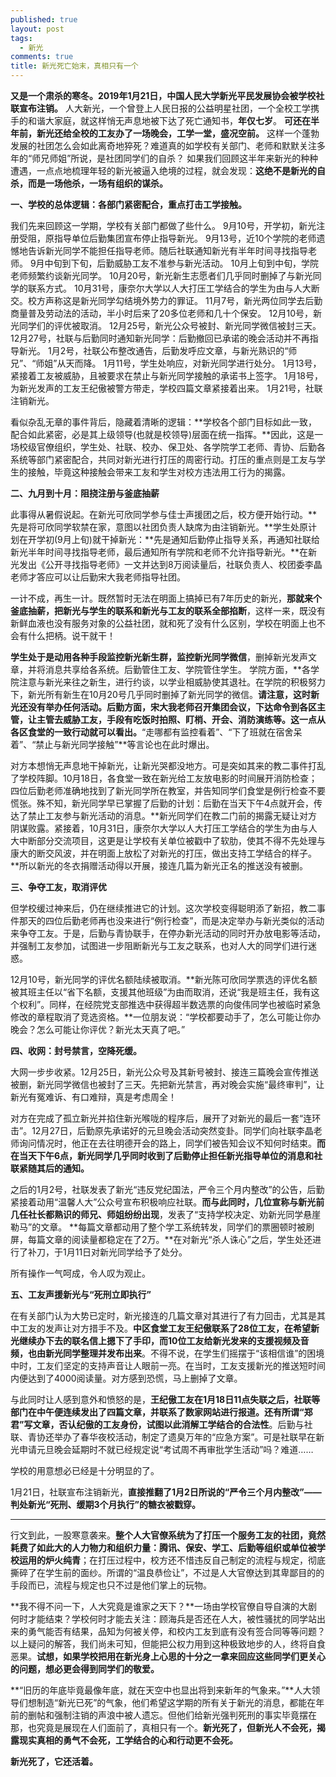 ```yaml
---
published: true
layout: post
tags:
  - 新光
comments: true
title: 新光死亡始末，真相只有一个
---
```


**又是一个肃杀的寒冬。2019年1月21日，中国人民大学新光平民发展协会被学校社联宣布注销。**
人大新光，一个曾登上人民日报的公益明星社团，一个全校工学携手的和谐大家庭，就这样悄无声息地被下达了死亡通知书，**年仅七岁**。
**可还在半年前，新光还给全校的工友办了一场晚会，工学一堂，盛况空前。**
这样一个蓬勃发展的社团怎么会如此离奇地猝死？难道真的如学校有关部门、老师和默默关注多年的“师兄师姐”所说，是社团同学们的自杀？
如果我们回顾这半年来新光的种种遭遇，一点点地梳理年轻的新光被逼入绝境的过程，就会发现：**这绝不是新光的自杀，而是一场他杀，一场有组织的谋杀。**

**一、学校的总体逻辑：各部门紧密配合，重点打击工学接触。**

我们先来回顾这一学期，学校有关部门都做了些什么。
9月10号，开学初，新光注册受阻，原指导单位后勤集团宣布停止指导新光。
9月13号，近10个学院的老师遗憾地告诉新光同学不能担任指导老师。随后社联通知新光有半年时间寻找指导老师。
9月中旬到下旬，后勤威胁工友不准参与新光活动。
10月上旬到中旬，学院老师频繁约谈新光同学。
10月20号，新光新生志愿者们几乎同时删掉了与新光同学的联系方式。
10月31号，康奈尔大学以人大打压工学结合的学生为由与人大断交。校方声称这是新光同学勾结境外势力的罪证。
11月7号，新光两位同学去后勤商量普及劳动法的活动，半小时后来了20多位老师和几十个保安。
12月10号，新光同学们的评优被取消。
12月25号，新光公众号被封、新光同学微信被封三天。
12月27号，社联与后勤同时通知新光同学：后勤撤回已承诺的晚会活动并不再指导新光。
1月2号，社联公布整改通告，后勤发呼应文章，与新光熟识的“师兄”、“师姐”从天而降。
1月11号，学生处响应，对新光同学进行处分。
1月13号，紧接着工友被威胁，且被要求在禁止与新光同学接触的承诺书上签字。
1月18号，为新光发声的工友王纪傲被警方带走，学校四篇文章紧接着出来。
1月21号，社联注销新光。

看似杂乱无章的事件背后，隐藏着清晰的逻辑：**学校各个部门目标如此一致，配合如此紧密，必是其上级领导(也就是校领导)层面在统一指挥。**因此，这是一场校级官僚组织，学生处、社联、校办、保卫处、各学院学工老师、青协、后勤各系统等部门紧密配合，共同对新光进行打压的周密行动。打压的重点则是工友与学生的接触，毕竟这种接触会带来工友和学生对校方违法用工行为的揭露。

**二、九月到十月：阻挠注册与釜底抽薪**

此事得从暑假说起。在新光可欣同学参与佳士声援团之后，校方便开始行动。**先是将可欣同学软禁在家，意图以社团负责人缺席为由注销新光。**学生处原计划在开学初(9月上旬)就干掉新光：**先是通知后勤停止指导关系，再通知社联给新光半年时间寻找指导老师，最后通知所有学院和老师不允许指导新光。**在新光发出《公开寻找指导老师》一文并达到8万阅读量后，社联负责人、校团委李晶老师才答应可以让后勤宋大我老师指导社团。

一计不成，再生一计。既然暂时无法在明面上搞掉已有7年历史的新光，**那就来个釜底抽薪，把新光与学生的联系和新光与工友的联系全部掐断**，这样一来，既没有新鲜血液也没有服务对象的公益社团，就和死了没有什么区别，学校在明面上也不会有什么把柄。说干就干！

**学生处于是动用各种手段监控新光新生群，监控新光同学微信**，删掉新光发声文章，并将消息共享给各系统。后勤管住工友、学院管住学生。
学院方面，**各学院注意与新光来往之新生，进行约谈，以学业相威胁使其退社。在学院的积极努力下，新光所有新生在10月20号几乎同时删掉了新光同学的微信。**请注意，这时新光还没有举办任何活动。后勤方面，宋大我老师召开集团会议，下达命令到各区主管，让主管去威胁工友，手段有吃饭时拍照、盯梢、开会、消防演练等。这一点从各区食堂的一致行动就可以看出。**“走哪都有监控看着”、“下了班就在宿舍呆着”、“禁止与新光同学接触”**等言论也在此时爆出。

对方本想悄无声息地干掉新光，让新光哭都没地方。可是突如其来的教二事件打乱了学校阵脚。10月18日，各食堂一致在新光给工友放电影的时间展开消防检查；四位后勤老师准确地找到了新光同学所在教室，并告知同学们食堂是例行检查不要慌张。殊不知，新光同学早已掌握了后勤的计划：后勤在当天下午4点就开会，传达了禁止工友参与新光活动的消息。**新光同学们在教二门前的揭露无疑让对方阴谋败露。紧接着，10月31日，康奈尔大学以人大打压工学结合的学生为由与人大中断部分交流项目，这更是让学校有关单位被戳中了软肋，使其不得不先处理与康大的断交风波，并在明面上放松了对新光的打压，做出支持工学结合的样子。**所以新光的冬衣捐赠活动得以开展，接连几篇为新光正名的推送没有被删。

**三、争夺工友，取消评优**

但学校缓过神来后，仍在继续推进它的计划。这次学校变得聪明添了新招，教二事件那天的四位后勤老师再也没来进行“例行检查”，而是决定举办与新光类似的活动来争夺工友。于是，后勤与青协联手，在停办新光活动的同时开办放电影等活动，并强制工友参加，试图进一步阻断新光与工友之联系，也对人大的同学们进行迷惑。

12月10号，新光同学的评优名额陆续被取消。**新光陈可欣同学票选的评优名额被其班主任以“省下名额，支援其他班级”为由而取消，还说“我是班主任，我有这个权利”。同样，在经院党支部推选中获得超半数选票的向俊伟同学也被临时紧急修改的章程取消了竞选资格。**一位朋友说：“学校都要动手了，怎么可能让你办晚会？怎么可能让你评优？新光太天真了吧。”

**四、收网：封号禁言，空降死缓。**

大网一步步收紧。12月25日，新光公众号及其新号被封、接连三篇晚会宣传推送被删，新光同学微信也被封了三天。先把新光禁言，再对晚会实施“最终审判”，让新光有冤难诉、有口难辩，真是考虑周全！

对方在完成了孤立新光并掐住新光喉咙的程序后，展开了对新光的最后一套“连环击”。12月27日，后勤原先承诺好的元旦晚会活动突然变卦。同学们向社联李晶老师询问情况时，他正在去往明德开会的路上，同学们被告知会议不知何时结束。**而在当天下午6点，新光同学几乎同时收到了后勤停止担任新光指导单位的消息和社联紧随其后的通知。**

之后的1月2号，社联发表了新光“违反党纪国法，严令三个月内整改”的公告，后勤紧接着动用“温馨人大”公众号宣布积极响应社联。**而与此同时，几位宣称与新光前几任社长都熟识的师兄、师姐纷纷出现**，发表了“支持学校决定、劝新光同学悬崖勒马”的文章。
**每篇文章都动用了整个学工系统转发，同学们的票圈顿时被刷屏，每篇文章的阅读量都稳定在了2万。**在对新光“杀人诛心”之后，学生处还进行了补刀，于1月11日对新光同学给予了处分。

所有操作一气呵成，令人叹为观止。

**五、工友声援新光与“死刑立即执行”**

在有关部门认为大势已定时，新光接连的几篇文章对其进行了有力回击，尤其是其中工友的发声让对方措手不及。**中区食堂工友王纪傲联系了28位工友，在希望新光继续办下去的联名信上摁下了手印，而10位工友给新光发来的支援视频及音频，也由新光同学整理并发布出来**。不得不说，在学生们摇摆于“该相信谁”的困境中时，工友们坚定的支持声音让人眼前一亮。在当时，工友支援新光的推送短时间内便达到了4000阅读量。对方感到恐慌，马上删掉了文章。

与此同时让人感到意外和愤怒的是，**王纪傲工友在1月18日11点失联之后，社联等部门在中午便连续发出了四篇文章，并联系了数家网站进行报道。还有所谓“郑君”写文章，否认纪傲的工友身份，试图以此消解工学结合的合法性**。后勤与社联、青协还举办了春华夜校活动，制定了遗臭万年的“应急方案”。可是社联早在新光申请元旦晚会延期时不就已经规定说“考试周不再审批学生活动”吗？难道……

学校的用意想必已经是十分明显的了。

1月21日，社联宣布注销新光，**直接推翻了1月2日所说的“严令三个月内整改”——判处新光“死刑、缓期3个月执行”的糖衣被戳穿。**

_____________

行文到此，一股寒意袭来。**整个人大官僚系统为了打压一个服务工友的社团，竟然耗费了如此大的人力物力和组织力量：腾讯、保安、学工、后勤等组织或单位被学校运用的炉火纯青**；在打压过程中，校方还不惜违反自己制定的流程与规定，彻底撕碎了在学生前的面纱。所谓的“温良恭俭让”，不过是人大官僚达到其卑鄙目的的手段而已，流程与规定也只不过是他们掌上的玩物。

**我不得不问一下，人大究竟是谁家之天下？**一场由学校官僚自导自演的大剧何时才能结束？学校何时才能去关注：顾海兵是否还在人大，被性骚扰的同学站出来的勇气能否有结果，品知为何被关停，和校内工友到底有没有签合同等等问题？以上疑问的解答，我们尚未可知，但能把公权力用到这种极致地步的人，终将自食恶果。**试想，如果学校把用在新光身上心思的十分之一拿来回应这些同学们更关心的问题，想必更会得到同学们的敬爱。**

**“旧历的年底毕竟最像年底，就在天空中也显出将到来新年的气象来。”**人大领导们想制造“新光已死”的气象，他们希望这学期的所有关于新光的消息，都能在年前的删帖和强制注销的声浪中被人遗忘。但他们给新光强判死刑的事实毕竟摆在那，也究竟是展现在人们面前了，真相只有一个。**新光死了，但新光人不会死，揭露现实真相的勇气不会死，工学结合的心和行动更不会死。**

**新光死了，它还活着。**

